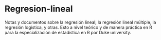 # Regresion-lineal
Notas y documentos sobre la regresión lineal, la regresión lineal múltiple, la regresión logística, y otras. 
Esto a nivel teórico y de manera práctica en R para la especialización de estadística en R por Duke university.
